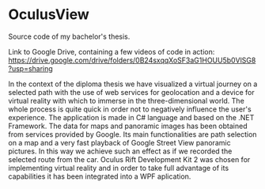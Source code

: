 # OculusView

Source code of my bachelor's thesis.

Link to Google Drive, containing a few videos of code in action: https://drive.google.com/drive/folders/0B24sxqqXoSF3aG1HOUU5b0VlSG8?usp=sharing

In the context of the diploma thesis we have visualized a virtual journey on a selected path with the use of web services for geolocation and a device for virtual reality with which to immerse in the three-dimensional world. The whole process is quite quick in order not to negatively influence the user's experience. The application is made in C# language and based on the .NET Framework. The data for maps and panoramic images has been obtained from services provided by Google. Its main functionalities are path selection on a map and a very fast playback of Google Street View panoramic pictures. In this way we achieve such an effect as if we recorded the selected route from the car. Oculus Rift Development Kit 2 was chosen for implementing virtual reality and in order to take full advantage of its capabilities it has been integrated into a WPF aplication.
